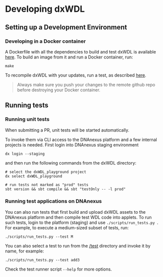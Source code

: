 # Developing dxWDL

## Setting up a Development Environment

### Developing in a Docker container

A Dockerfile with all the dependencies to build and test dxWDL is available [here](docker/Dockerfile). To build an image from it and run a Docker container, run:

```
make
```

To recompile dxWDL with your updates, run a test, as described [here](#Running-tests).

> Always make sure you push your changes to the remote github repo before destroying your Docker container.

## Running tests

### Running unit tests

When submitting a PR, unit tests will be started automatically.

To invoke them via CLI access to the DNAnexus platform and a few internal projects is needed. First login into DNAnexus staging environment

```
dx login --staging
```

and then run the following commands from the dxWDL directory:

```
# select the dxWDL_playground project 
dx select dxWDL_playground

# run tests not marked as "prod" tests
sbt version && sbt compile && sbt "testOnly -- -l prod"
```

### Running test applications on DNAnexus

You can also run tests that first build and upload dxWDL assets to the DNAnexus platform and then compile test WDL code into applets. To run such tests, login to the platform (staging) and use `./scripts/run_tests.py `. For example, to execute a medium-sized subset of tests, run:

```
./scripts/run_tests.py --test M
```

You can also select a test to run from the [/test](/test) directory and invoke it by name, for example:

```
./scripts/run_tests.py --test add3
```

Check the test runner script `--help` for more options.
